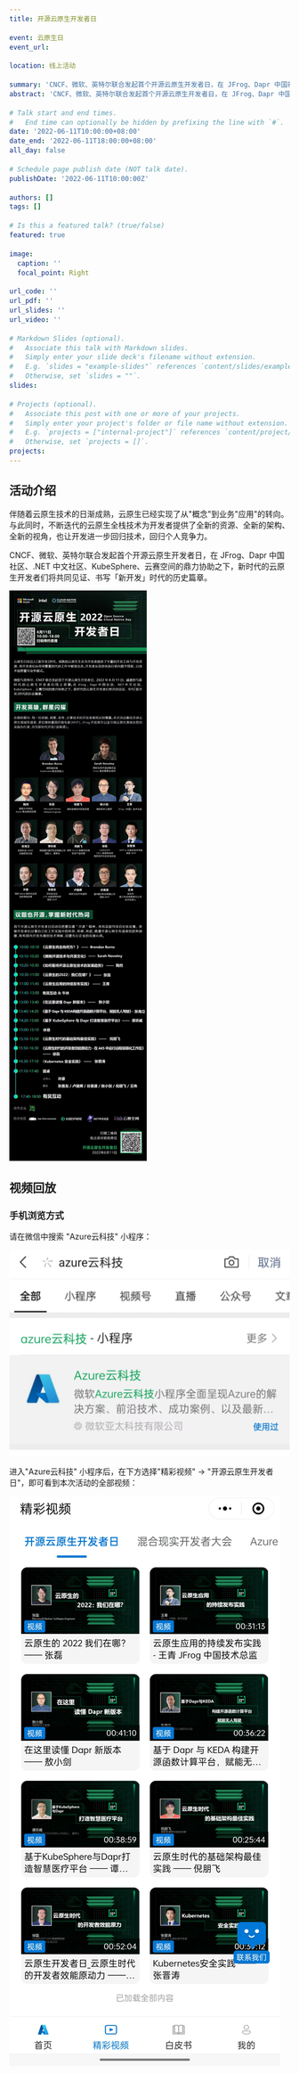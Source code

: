 ```yaml
---
title: 开源云原生开发者日

event: 云原生日
event_url: 

location: 线上活动

summary: 'CNCF、微软、英特尔联合发起首个开源云原生开发者日，在 JFrog、Dapr 中国社区、.NET 中文社区、KubeSphere、云赛空间的鼎力协助之下，新时代的云原生开发者们将共同见证、书写「新开发」时代的历史篇章。'
abstract: 'CNCF、微软、英特尔联合发起首个开源云原生开发者日，在 JFrog、Dapr 中国社区、.NET 中文社区、KubeSphere、云赛空间的鼎力协助之下，新时代的云原生开发者们将共同见证、书写「新开发」时代的历史篇章。'

# Talk start and end times.
#   End time can optionally be hidden by prefixing the line with `#`.
date: '2022-06-11T10:00:00+08:00'
date_end: '2022-06-11T18:00:00+08:00'
all_day: false

# Schedule page publish date (NOT talk date).
publishDate: '2022-06-11T10:00:00Z'

authors: []
tags: []

# Is this a featured talk? (true/false)
featured: true

image:
  caption: ''
  focal_point: Right

url_code: ''
url_pdf: ''
url_slides: ''
url_video: ''

# Markdown Slides (optional).
#   Associate this talk with Markdown slides.
#   Simply enter your slide deck's filename without extension.
#   E.g. `slides = "example-slides"` references `content/slides/example-slides.md`.
#   Otherwise, set `slides = ""`.
slides:

# Projects (optional).
#   Associate this post with one or more of your projects.
#   Simply enter your project's folder or file name without extension.
#   E.g. `projects = ["internal-project"]` references `content/project/deep-learning/index.md`.
#   Otherwise, set `projects = []`.
projects:
---
```


## 活动介绍

伴随着云原生技术的日渐成熟，云原生已经实现了从"概念"到业务"应用"的转向。与此同时，不断迭代的云原生全栈技术为开发者提供了全新的资源、全新的架构、全新的视角，也让开发进一步回归技术，回归个人竞争力。

CNCF、微软、英特尔联合发起首个开源云原生开发者日，在 JFrog、Dapr 中国社区、.NET 中文社区、KubeSphere、云赛空间的鼎力协助之下，新时代的云原生开发者们将共同见证、书写「新开发」时代的历史篇章。

![](images/720133156.jpg)

## 视频回放

### 手机浏览方式

请在微信中搜索 "Azure云科技" 小程序：

![azure-cloud-tech](images/azure-cloud-tech.jpg)

进入"Azure云科技" 小程序后，在下方选择"精彩视频" -> "开源云原生开发者日"，即可看到本次活动的全部视频：

![vidoe-list](images/vidoe-list.jpg)
